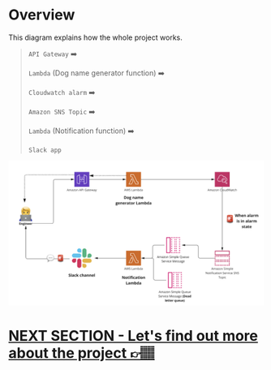 # Overview

This diagram explains how the whole project works.

<TO DO: show the lambda responding to the api gateway and only logging to cloudwatch for errors>

>`API Gateway` ➡️ 
>
>`Lambda` (Dog name generator function) ➡️ 
>
>`Cloudwatch alarm` ➡️
>
> `Amazon SNS Topic` ➡️ 
>
> `Lambda` (Notification function) ➡️ 
>
> `Slack app`

![image](EventDrivenNotification.png)


# [NEXT SECTION - Let's find out more about the project 👉🏽](../03.3-current-project/03.3.1-project-overview.md)
